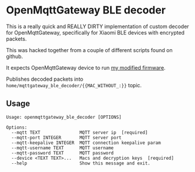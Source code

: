 # OpenMqttGateway BLE decoder

This is a really quick and REALLY DIRTY implementation
of custom decoder for OpenMqttGateway, specifically for 
Xiaomi BLE devices with encrypted packets.

This was hacked together from a couple of different scripts
found on github.

It expects OpenMqttGateway device to run [my modified firmware](https://github.com/1technophile/OpenMQTTGateway/commit/49d81e9f5ce21cf5c3aa922a8b713a9affa5d199).

Publishes decoded packets into `home/mqttgateway_ble_decoder/{{MAC_WITHOUT_:}}` topic.

## Usage

```
Usage: openmqttgateway_ble_decoder [OPTIONS]

Options:
  --mqtt TEXT               MQTT server ip  [required]
  --mqtt-port INTEGER       MQTT server port
  --mqtt-keepalive INTEGER  MQTT connection keepalive param
  --mqtt-username TEXT      MQTT username
  --mqtt-password TEXT      MQTT password
  --device <TEXT TEXT>...   Macs and decryption keys  [required]
  --help                    Show this message and exit.
```